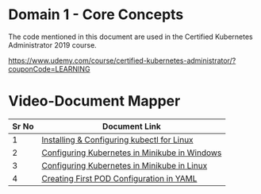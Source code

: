 # Domain 1 - Core Concepts

The code mentioned in this document are used in the Certified Kubernetes Administrator 2019 course.

https://www.udemy.com/course/certified-kubernetes-administrator/?couponCode=LEARNING


# Video-Document Mapper

| Sr No | Document Link |
| ------ | ------ |
| 1 | [Installing & Configuring kubectl for Linux][PlDa] |
| 2 | [Configuring Kubernetes in Minikube in Windows][PlDb] |
| 3 | [Configuring Kubernetes in Minikube in Linux][PlDc] 
| 4 | [Creating First POD Configuration in YAML][PlDd] |



   [PlDa]: <https://github.com/zealvora/certified-kubernetes-administrator/blob/master/Domain%201%20-%20Core%20Concepts/install-kubectl.md>
   [PlDb]: <https://github.com/zealvora/certified-kubernetes-administrator/blob/master/Domain%201%20-%20Core%20Concepts/minikube-install-windows.md>
   [PlDc]: <https://github.com/zealvora/certified-kubernetes-administrator/blob/master/Domain%201%20-%20Core%20Concepts/minikube-install-linux.md>
   [PlDd]: <https://github.com/zealvora/certified-kubernetes-administrator/blob/master/Domain%201%20-%20Core%20Concepts/first-pod-yaml.md>

